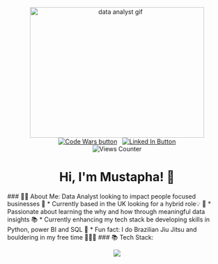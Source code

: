 <div id="header" align="center"> 
 <img src="https://www.echelonedge.com/wp-content/themes/echelon/assets/img/echelon-data-quipo.gif" alt="data analyst gif" width="400" height="300">
<div id="header" align="center"> 
  <a href="https://www.codewars.com/users/Mustaphariaz"><img src="https://img.shields.io/badge/CodeWars-red?logo=codewars&logoColor=white&style=for-the-badge" alt="Code Wars button"/></a>
  &nbsp
  <a href="www.linkedin.com/in/mustapha-riaz"><img src="https://img.shields.io/badge/LinkedIn-blue?logo=linkedin&logoColor=white&style=for-the-badge" alt="Linked In Button"/></a>
  <br>
  <img src="https://komarev.com/ghpvc/?username=henderson907&style=flat-square&color=orange" alt="Views Counter"/>
  </div> 
<h1>Hi, I'm Mustapha! 👋</h1>
</div>
### 🙇🏽 About Me:
Data Analyst looking to impact people focused businesses 💪
* Currently based in the UK looking for a hybrid role💡 🌟
* Passionate about learning the why and how through meaningful data insights 📚 
* Currently enhancing my tech stack be developing skills in Python, power BI and SQL 🚀
* Fun fact: I do Brazilian Jiu Jitsu and bouldering in my free time 🥋🧗🏾
</div>
### 📚 Tech Stack:
<p align="center">
  <a href="https://skillicons.dev">
    <img src="https://skillicons.dev/icons?i=github,py,postgres,mysql,gcp,vscode" />
  </a>
</p>
